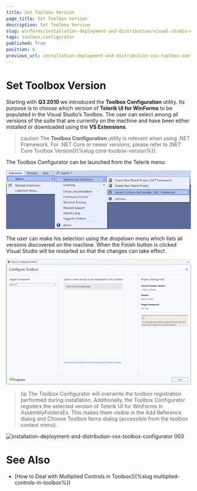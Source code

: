 ```yaml
---
title: Set Toolbox Version
page_title: Set Toolbox Version
description: Set Toolbox Version
slug: winforms/installation-deployment-and-distribution/visual-studio-extensions/toolbox-configurator
tags: toolbox,configurator
published: True
position: 6
previous_url: installation-deployment-and-distribution-vsx-toolbox-configurator
---
```


# Set Toolbox Version

Starting with __Q3 2010__ we introduced the __Toolbox Configuration__ utility. Its purpose is to choose which version of __Telerik UI for WinForms__ to be populated in the Visual Studio’s Toolbox. The user can select among all versions of the suite that are currently on the machine and have been either installed or downloaded using the __VS Extensions__.

>caution The  __Toolbox Configuration__ utility is relevant when using .NET Framework. For .NET Core or newer versions, please refer to [NET Core Toolbox Version]({%slug core-toolbox-version%}).

The Toolbox Configurator can be launched from the Telerik menu:

![installation-deployment-and-distribution-vsx-toolbox-configurator 001](images/installation-deployment-and-distribution-vsx-toolbox-configurator001.png)

The user can make his selection using the dropdown menu which lists all versions discovered on the machine. When the Finish button is clicked Visual Studio will be restarted so that the changes can take effect.

![installation-deployment-and-distribution-vsx-toolbox-configurator 002](images/installation-deployment-and-distribution-vsx-toolbox-configurator002.png)        

>tip The Toolbox Configurator will overwrite the toolbox registration performed during installation. Additionally, the Toolbox Configurator registers the selected version of Telerik UI for WinForms in AssemblyFoldersEx. This makes them visible in the Add Reference dialog and Choose Toolbox Items dialog (accessible from the toolbox context menu).


![installation-deployment-and-distribution-vsx-toolbox-configurator 003](images/installation-deployment-and-distribution-vsx-toolbox-configurator003.png)

# See Also

* [How to Deal with Multiplied Controls in Toolbox]({%slug multiplied-controls-in-toolbox%})